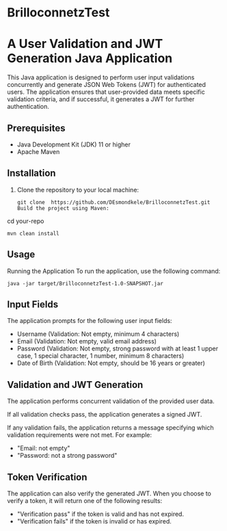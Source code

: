 # BrilloconnetzTest
# A User Validation and JWT Generation Java Application

This Java application is designed to perform user input validations concurrently and generate JSON Web Tokens (JWT) for authenticated users. The application ensures that user-provided data meets specific validation criteria, and if successful, it generates a JWT for further authentication.

## Prerequisites

- Java Development Kit (JDK) 11 or higher
- Apache Maven

## Installation

1. Clone the repository to your local machine:

   ```shell
   git clone  https://github.com/DEsmondkele/BrilloconnetzTest.git
   Build the project using Maven:

cd your-repo

 `mvn clean install`

## Usage
 Running the Application
 To run the application, use the following command:

`java -jar target/BrilloconnetzTest-1.0-SNAPSHOT.jar`

## Input Fields
 The application prompts for the following user input fields:

- Username (Validation: Not empty, minimum 4 characters)
- Email (Validation: Not empty, valid email address)
- Password (Validation: Not empty, strong password with at least 1 upper case, 1 special character, 1 number, minimum 8 characters)
- Date of Birth (Validation: Not empty, should be 16 years or greater)

## Validation and JWT Generation

 The application performs concurrent validation of the provided user data.

If all validation checks pass, the application generates a signed JWT.

If any validation fails, the application returns a message specifying which validation requirements were not met. For example:

 - "Email: not empty"
 - "Password: not a strong password"

## Token Verification
The application can also verify the generated JWT. When you choose to verify a token, it will return one of the following results:

- "Verification pass" if the token is valid and has not expired.
- "Verification fails" if the token is invalid or has expired.

